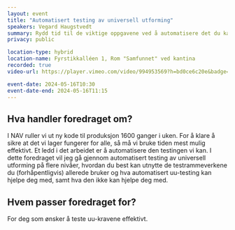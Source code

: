 ```yaml
---
layout: event
title: "Automatisert testing av universell utforming"
speakers: Vegard Haugstvedt
summary: Rydd tid til de viktige oppgavene ved å automatisere det du kan.
privacy: public

location-type: hybrid
location-name: Fyrstikkalléen 1, Rom "Samfunnet" ved kantina
recorded: true
video-url: https://player.vimeo.com/video/994953569?h=bd0ce6c20e&badge=0&autopause=0&player_id=0&app_id=58479&texttrack=no

event-date: 2024-05-16T10:30
event-date-end: 2024-05-16T11:15
---
```


## Hva handler foredraget om?

I NAV ruller vi ut ny kode til produksjon 1600 ganger i uken. For å klare å sikre at det vi lager fungerer for alle, så må vi bruke tiden mest mulig effektivt. Et ledd i det arbeidet er å automatisere den testingen vi kan.
I dette foredraget vil jeg gå gjennom automatisert testing av universell utforming på flere nivåer, hvordan du best kan utnytte de testrammeverkene du (forhåpentligvis) allerede bruker og hva automatisert uu-testing kan hjelpe deg med, samt hva den ikke kan hjelpe deg med.

## Hvem passer foredraget for?

For deg som ønsker å teste uu-kravene effektivt.

